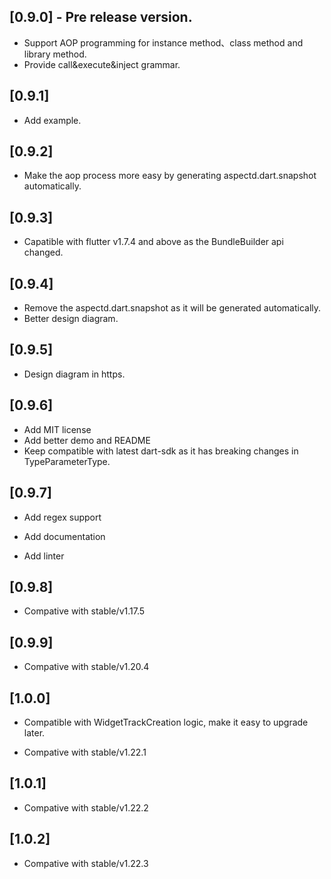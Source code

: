 ## [0.9.0] - Pre release version.

* Support AOP programming for instance method、class method and library method.
* Provide  call&execute&inject grammar.

## [0.9.1]

* Add example.

## [0.9.2]

* Make the aop process more easy by generating aspectd.dart.snapshot automatically.

## [0.9.3]

* Capatible with flutter v1.7.4 and above as the BundleBuilder api changed.

## [0.9.4]

* Remove the aspectd.dart.snapshot as it will be generated automatically.
* Better design diagram.

## [0.9.5]

* Design diagram in https.

## [0.9.6]

* Add MIT license
* Add better demo and README
* Keep compatible with latest dart-sdk as it has breaking changes in TypeParameterType.

## [0.9.7]

* Add regex support

* Add documentation

* Add linter

## [0.9.8]

* Compative with stable/v1.17.5

## [0.9.9]

* Compative with stable/v1.20.4

## [1.0.0]

* Compatible with WidgetTrackCreation logic, make it easy to upgrade later.

* Compative with stable/v1.22.1

## [1.0.1]
* Compative with stable/v1.22.2

## [1.0.2]
* Compative with stable/v1.22.3
